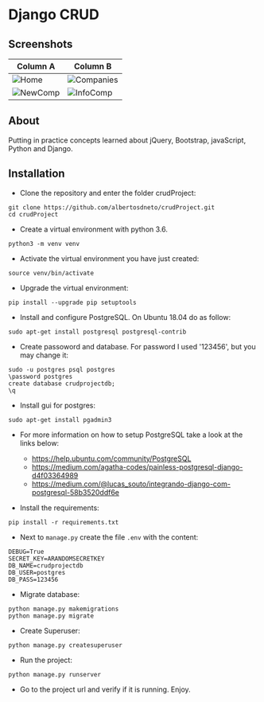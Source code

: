 # Django CRUD


## Screenshots

| Column A                        | Column B                        | 
|---------------------------------|---------------------------------|
| ![Home](screenshots/01.png)     | ![Companies](screenshots/02.png)|                            
| ![NewComp](screenshots/03.png)  | ![InfoComp](screenshots/04.png) |

## About

Putting in practice concepts learned about jQuery, Bootstrap, javaScript, Python and Django.

## Installation

- Clone the repository and enter the folder crudProject:
```shell
git clone https://github.com/albertosdneto/crudProject.git
cd crudProject
```
- Create a virtual environment with python 3.6.
```shell
python3 -m venv venv
```
- Activate the virtual environment you have just created:
```shell
source venv/bin/activate
```
- Upgrade the virtual environment:
```shell
pip install --upgrade pip setuptools
```
- Install and configure PostgreSQL. On Ubuntu 18.04 do as follow:
```shell
sudo apt-get install postgresql postgresql-contrib
```
- Create passoword and database. For password I used '123456', but you may change it:
```shell
sudo -u postgres psql postgres
\password postgres
create database crudprojectdb;
\q
```
- Install gui for postgres:
```shell
sudo apt-get install pgadmin3
```
- For more information on how to setup PostgreSQL take a look at the links below:
  - <https://help.ubuntu.com/community/PostgreSQL>
  - <https://medium.com/agatha-codes/painless-postgresql-django-d4f03364989>
  - <https://medium.com/@lucas_souto/integrando-django-com-postgresql-58b3520ddf6e>

- Install the requirements:
```shell
pip install -r requirements.txt
```

- Next to ```manage.py``` create the file ```.env``` with the content:
``` shell
DEBUG=True
SECRET_KEY=ARANDOMSECRETKEY
DB_NAME=crudprojectdb
DB_USER=postgres
DB_PASS=123456
```

- Migrate database:
```shell
python manage.py makemigrations
python manage.py migrate
```
- Create Superuser:
```shell
python manage.py createsuperuser
```
- Run the project:
```shell
python manage.py runserver
```
- Go to the project url and verify if it is running. Enjoy.
